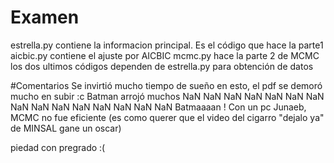 # Examen
estrella.py contiene la informacion principal. Es el código que hace la parte1
aicbic.py contiene el ajuste por AICBIC
mcmc.py hace la parte 2 de MCMC
los dos ultimos códigos dependen de estrella.py para obtención de datos

#Comentarios
Se invirtió mucho tiempo de sueño en esto, el pdf se demoró mucho en subir :c 
Batman arrojó muchos NaN
NaN NaN NaN NaN NaN NaN NaN NaN NaN NaN NaN NaN NaN NaN  Batmaaaan ! 
Con un pc Junaeb, MCMC no fue eficiente (es como querer que el video del cigarro "dejalo ya" de MINSAL gane un oscar)


piedad con pregrado :(
